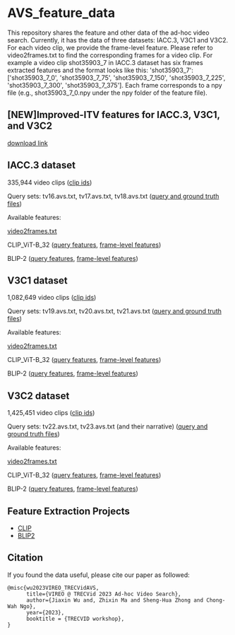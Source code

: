 # AVS_feature_data
This repository shares the feature and other data of the ad-hoc video search. Currently, it has the data of three datasets: IACC.3, V3C1 and V3C2. For each video clip, we provide the frame-level feature. Please refer to video2frames.txt to find the corresponding frames for a video clip. For example a video clip shot35903_7 in IACC.3 dataset has six frames extracted features and the format looks like this: 'shot35903_7': ['shot35903_7_0', 'shot35903_7_75', 'shot35903_7_150', 'shot35903_7_225', 'shot35903_7_300', 'shot35903_7_375']. Each frame corresponds to a npy file (e.g., shot35903_7_0.npy under the npy folder of the feature file). 


## [NEW]**Improved-ITV features for IACC.3, V3C1, and V3C2**
[download link](https://portland-my.sharepoint.com/:f:/g/personal/jiaxinwu9-c_my_cityu_edu_hk/Eq2yVoMYeG9GkbrDL-JW_PYBtSRMIpsIqCO_Y4SPYknCAQ?e=bCaMnd)

## **IACC.3 dataset**

335,944 video clips ([clip ids](https://github.com/jiaxinwoo/AVS_feature_data/blob/main/AVS_data/IACC.3/VideoSets/iacc.3.txt))

Query sets: tv16.avs.txt, tv17.avs.txt, tv18.avs.txt  ([query and ground truth files](https://github.com/jiaxinwoo/AVS_feature_data/blob/main/AVS_data/IACC.3/))

Available features:

[video2frames.txt](https://portland-my.sharepoint.com/:t:/g/personal/jiaxinwu9-c_my_cityu_edu_hk/EbuptdSLMIdHjYUVznwpHAABTG_ZHhPbr65FLXZcW1f8kg?e=yAIaBB)

CLIP_ViT-B_32 
([query features](https://portland-my.sharepoint.com/:f:/g/personal/jiaxinwu9-c_my_cityu_edu_hk/Evg-Z-J8boxBirxt_IjUVi4BxWPo3_Nw3t_awWyce3Ldnw?e=aqHqSq), 
[frame-level features](https://portland-my.sharepoint.com/:u:/g/personal/jiaxinwu9-c_my_cityu_edu_hk/ETtDR5I-VyNIrq5APIZ_1HcBRVnxyDKgHPVUGUv4Zb0CSg?e=ymTaDJ))

BLIP-2
([query features](https://portland-my.sharepoint.com/:f:/g/personal/jiaxinwu9-c_my_cityu_edu_hk/Eld8M0OEBy5Gh0cHbBBnb3AB-58cgdmWLcV3AaM4CzrCrg?e=u0quAi), 
[frame-level features](https://portland-my.sharepoint.com/:u:/g/personal/jiaxinwu9-c_my_cityu_edu_hk/Ec-4CM3MJ11NinAForKPgYsBso8beY1nTcdLhQo_8MO3vw?e=4TT2Du))

## **V3C1 dataset**

1,082,649 video clips ([clip ids](https://github.com/jiaxinwoo/AVS_feature_data/blob/main/AVS_data/V3C1/VideoSets/v3c1.txt))

Query sets: tv19.avs.txt, tv20.avs.txt, tv21.avs.txt  ([query and ground truth files](https://github.com/jiaxinwoo/AVS_feature_data/blob/main/AVS_data/V3C1/))

Available features:

[video2frames.txt](https://portland-my.sharepoint.com/:t:/g/personal/jiaxinwu9-c_my_cityu_edu_hk/EZobKJ96lkNMsxmxQBPeTlgBBs3XSw9fv9H56XnqaqgjxQ?e=XqvjNR)

CLIP_ViT-B_32 
([query features](https://portland-my.sharepoint.com/:f:/g/personal/jiaxinwu9-c_my_cityu_edu_hk/Eu2eT-36Jr9OvlEImM906qEBU98jOKJLyvSBZh62zj1XvA?e=xaC0QS), 
[frame-level features](https://portland-my.sharepoint.com/:u:/g/personal/jiaxinwu9-c_my_cityu_edu_hk/EeYTCeTuLGlPlFM83RNlwxMBeA1dJl2LuQbpNICHBE3FaA?e=IJ8fvr))

BLIP-2
([query features](https://portland-my.sharepoint.com/:f:/g/personal/jiaxinwu9-c_my_cityu_edu_hk/Em1079DBfUdIqpBma9OzSCQBwsS5Oe__ZwUO4L2JPC2XUQ?e=GnCjXe), 
[frame-level features](https://portland-my.sharepoint.com/:u:/g/personal/jiaxinwu9-c_my_cityu_edu_hk/EbzXeoA3ogBCrbwRRAKuWA4BAvSpzwtB_3MzDw10tEnsKQ?e=IbG8vF))

## **V3C2 dataset**

1,425,451 video clips ([clip ids](https://github.com/jiaxinwoo/AVS_feature_data/blob/main/AVS_data/V3C2/VideoSets/v3c2.txt))

Query sets: tv22.avs.txt, tv23.avs.txt (and their narrative) ([query and ground truth files](https://github.com/jiaxinwoo/AVS_feature_data/blob/main/AVS_data/V3C2))

Available features:

[video2frames.txt](https://portland-my.sharepoint.com/:t:/g/personal/jiaxinwu9-c_my_cityu_edu_hk/EQZfUFxM3CtAq9O1bzGltcQBSAyNY1ceWPqBuEdPWuwnGg?e=2ergMV)

CLIP_ViT-B_32 
([query features](https://portland-my.sharepoint.com/:f:/g/personal/jiaxinwu9-c_my_cityu_edu_hk/EjWMmUnVgjpJpPtUSMHwG7UBSHZq-hBcipS5M90fSpbaHw?e=kOQbh1), 
[frame-level features](https://portland-my.sharepoint.com/:u:/g/personal/jiaxinwu9-c_my_cityu_edu_hk/EaV4VUSGEcZJt0rL648qdEsBN1OPwf8d3G88YDWzKpMpdA?e=D3EqOd))

BLIP-2
([query features](https://portland-my.sharepoint.com/:f:/g/personal/jiaxinwu9-c_my_cityu_edu_hk/EksVulHnUFBGtZP73O2rG4UBczlHpiq4qdUlavBgl8fyRg?e=eK1zdo), 
[frame-level features](https://portland-my.sharepoint.com/:u:/g/personal/jiaxinwu9-c_my_cityu_edu_hk/Ecs7FejkKM5CufWDPqkQqhABI5lT1Noo1p__ehfyKAzYkw?e=zEbzQ3))


## Feature Extraction Projects

* [CLIP](https://github.com/openai/CLIP)
* [BLIP2](https://github.com/salesforce/LAVIS)

## Citation
If you found the data useful, please cite our paper as followed:
```
@misc{wu2023VIREO_TRECVidAVS,
      title={VIREO @ TRECVid 2023 Ad-hoc Video Search}, 
      author={Jiaxin Wu and, Zhixin Ma and Sheng-Hua Zhong and Chong-Wah Ngo},
      year={2023},
      booktitle = {TRECVID workshop},
}
```
